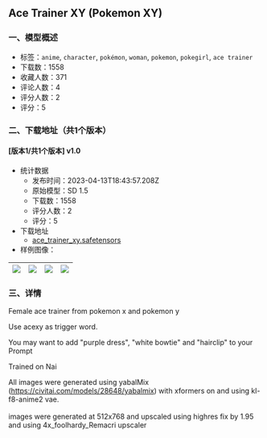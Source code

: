 ## Ace Trainer XY (Pokemon XY)
### 一、模型概述

- 标签：`anime`, `character`, `pokémon`, `woman`, `pokemon`, `pokegirl`, `ace trainer`
- 下载数：1558
- 收藏人数：371
- 评论人数：4
- 评分人数：2
- 评分：5

### 二、下载地址（共1个版本）

#### [版本1/共1个版本] v1.0

- 统计数据
  - 发布时间：2023-04-13T18:43:57.208Z
  - 原始模型：SD 1.5
  - 下载数：1558
  - 评分人数：2
  - 评分：5
- 下载地址
  - [ace_trainer_xy.safetensors](https://civitai.com/api/download/models/44982)
- 样例图像：

| <img src="https://image.civitai.com/xG1nkqKTMzGDvpLrqFT7WA/327f269e-aaf2-4d04-2c05-cc9b4b101200/width=450/488608.jpeg" /> | <img src="https://image.civitai.com/xG1nkqKTMzGDvpLrqFT7WA/34e29beb-156d-4409-e641-a6e55c4fa700/width=450/488859.jpeg" /> | <img src="https://image.civitai.com/xG1nkqKTMzGDvpLrqFT7WA/2ed5a076-7afd-4e79-3172-5d95f0e8ee00/width=450/488609.jpeg" /> | <img src="https://image.civitai.com/xG1nkqKTMzGDvpLrqFT7WA/729bf844-2eac-424d-cb70-aa69f5bba700/width=450/488610.jpeg" /> |
| ---- | ---- | ---- | ---- |


### 三、详情
<p>Female ace trainer from pokemon x and pokemon y</p><p>Use acexy as trigger word.</p><p>You may want to add "purple dress", "white bowtie" and "hairclip" to your Prompt<br /></p><p>Trained on Nai<br /></p><p>All images were generated using yabalMix (<a target="_blank" rel="ugc" href="https://civitai.com/models/28648/yabalmix">https://civitai.com/models/28648/yabalmix</a>) with xformers on and using kl-f8-anime2 vae.<br /><br />images were generated at 512x768 and upscaled using highres fix by 1.95 and using 4x_foolhardy_Remacri upscaler</p>
